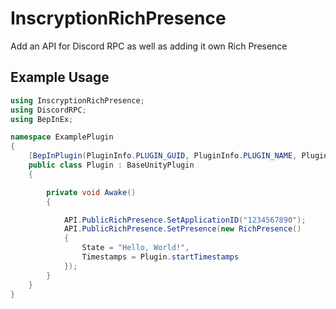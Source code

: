 # InscryptionRichPresence

Add an API for Discord RPC as well as adding it own Rich Presence

## Example Usage

```cs
using InscryptionRichPresence;
using DiscordRPC;
using BepInEx;

namespace ExamplePlugin
{
    [BepInPlugin(PluginInfo.PLUGIN_GUID, PluginInfo.PLUGIN_NAME, PluginInfo.PLUGIN_VERSION)]
    public class Plugin : BaseUnityPlugin
    {

        private void Awake()
        {

            API.PublicRichPresence.SetApplicationID("1234567890");
            API.PublicRichPresence.SetPresence(new RichPresence()
            {
                State = "Hello, World!",
                Timestamps = Plugin.startTimestamps
            });
        }
    }
}
```